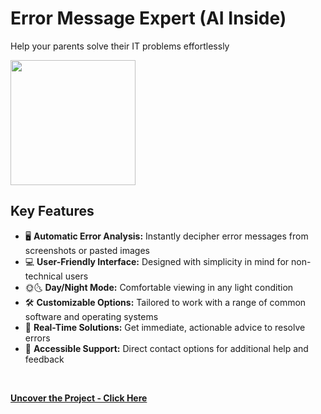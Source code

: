# Error Message Expert (AI Inside)
Help your parents solve their IT problems effortlessly
<br>

<img src="https://github.com/tobwil/markdown_website/assets/72387477/f0b3f280-0c06-4cb7-9d85-4f261ea568ab" height="200">
<br>

## Key Features

* 🖥️ **Automatic Error Analysis:** Instantly decipher error messages from screenshots or pasted images
* 💻 **User-Friendly Interface:** Designed with simplicity in mind for non-technical users
* 🌞🌜 **Day/Night Mode:** Comfortable viewing in any light condition
* 🛠️ **Customizable Options:** Tailored to work with a range of common software and operating systems
* 🔄 **Real-Time Solutions:** Get immediate, actionable advice to resolve errors
* 📲 **Accessible Support:** Direct contact options for additional help and feedback
<br>

**[<i class="fa-solid fa-up-right-from-square"></i> Uncover the Project - Click Here](https://a.picoapps.xyz/mention-whether)**
